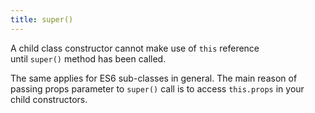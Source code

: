 ```yaml
---
title: super()
---
```


A child class constructor cannot make use of `this` reference until `super()` method has been called.

The same applies for ES6 sub-classes in general. The main reason of passing props parameter to `super()` call is to access `this.props` in your child constructors.
